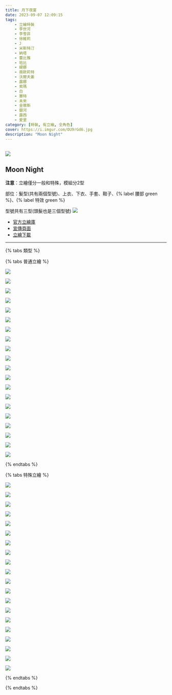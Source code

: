```yaml
---
title: 月下夜宴
date: 2023-09-07 12:09:15
tags:
    - 立繪時裝
    - 李世河
    - 李雪菲
    - 徐維莉
    - J
    - 米斯特汀
    - 納塔
    - 蕾比雅
    - 哈比
    - 緹娜
    - 薇歐莉特
    - 沃爾夫姜
    - 露娜
    - 索瑪
    - 白
    - 賽特
    - 未來
    - 金徹斯
    - 銀河
    - 露西
    - 愛里
category: [時裝, 有立繪, 全角色]
cover: https://i.imgur.com/OU9rGd6.jpg
description: "Moon Night"
---
```

![](https://i.imgur.com/OU9rGd6.jpg)
---
## Moon Night

**注意**：立繪僅分一般和特殊，模組分2型

部位：髮型(共有兩個型號)、上衣、下衣、手套、鞋子、{% label 腰部 green %}、{% label 特效 green %}

型號共有三型(頭髮也是三個型號)
![](https://i.imgur.com/EivE9Ii.png)

- [官方立繪庫](https://closers.nexon.com/Pds/FanSiteKit)
- [宣傳頁面](https://closers.nexon.com/Events2023/0907/Costume)
- [立繪下載](https://closers.vod.nexoncdn.co.kr/site/fansitekit/Closers_FansiteKit_MoonNight_230907_89123A7CAA5929B0.zip)
---

{% tabs 類型 %}
<!-- tab 普通角色立繪-->
{% tabs 普通立繪 %}
<!-- tab 李世河(Seha)-->
[![](https://i.imgur.com/3DaRFeGh.png)](https://i.imgur.com/3DaRFeG.png)
<!-- endtab -->
<!-- tab 李雪菲(Seulbi)-->
[![](https://i.imgur.com/7nZ3jXbh.png)](https://i.imgur.com/7nZ3jXb.png)
<!-- endtab -->
<!-- tab 徐維莉(Yuri)-->
[![](https://i.imgur.com/Q5RJrSzh.png)](https://i.imgur.com/Q5RJrSz.png)
<!-- endtab -->
<!-- tab J-->
[![](https://i.imgur.com/PZj3ZPIh.png)](https://i.imgur.com/PZj3ZPI.png)
<!-- endtab -->
<!-- tab 米斯特汀(Tein)-->
[![](https://i.imgur.com/bajn9Qkh.png)](https://i.imgur.com/bajn9Qk.png)
<!-- endtab -->
<!-- tab 納塔(Nata)-->
[![](https://i.imgur.com/pof3DElh.png)](https://i.imgur.com/pof3DEl.png)
<!-- endtab -->
<!-- tab 蕾比雅(Levia)-->
[![](https://i.imgur.com/HIXCRR7h.png)](https://i.imgur.com/HIXCRR7.png)
<!-- endtab -->
<!-- tab 哈比(Harpy)-->
[![](https://i.imgur.com/3LP1mzJh.png)](https://i.imgur.com/3LP1mzJ.png)
<!-- endtab -->
<!-- tab 緹娜(Tina)-->
[![](https://i.imgur.com/PIkdjtwh.png)](https://i.imgur.com/PIkdjtw.png)
<!-- endtab -->
<!-- tab 薇歐莉特(Violet)-->
[![](https://i.imgur.com/l9Qcjwkh.png)](https://i.imgur.com/l9Qcjwk.png)
<!-- endtab -->
<!-- tab 沃爾夫姜(Wolfgang)-->
[![](https://i.imgur.com/LVJ34gCh.png)](https://i.imgur.com/LVJ34gC.png)
<!-- endtab -->
<!-- tab 露娜(Luna)-->
[![](https://i.imgur.com/oIe5BC0h.png)](https://i.imgur.com/oIe5BC0.png)
<!-- endtab -->
<!-- tab 索瑪(Soma)-->
[![](https://i.imgur.com/jAnbE0Gh.png)](https://i.imgur.com/jAnbE0G.png)
<!-- endtab -->
<!-- tab 白(Bai)-->
[![](https://i.imgur.com/3JQs9vph.png)](https://i.imgur.com/3JQs9vp.png)
<!-- endtab -->
<!-- tab 賽特(Seth)-->
[![](https://i.imgur.com/M0GKeFYh.png)](https://i.imgur.com/M0GKeFY.png)
<!-- endtab -->
<!-- tab 未來(Mirae)-->
[![](https://i.imgur.com/994L8jEh.png)](https://i.imgur.com/994L8jE.png)
<!-- endtab -->
<!-- tab 徹斯(Chulsoo)-->
[![](https://i.imgur.com/dWkpBKoh.png)](https://i.imgur.com/dWkpBKo.png)
<!-- endtab -->
<!-- tab 銀河(Eunha)-->
[![](https://i.imgur.com/baxdhEvh.png)](https://i.imgur.com/baxdhEv.png)
<!-- endtab -->
<!-- tab 露西(Lucy)-->
[![](https://i.imgur.com/Azr7HUFh.png)](https://i.imgur.com/Azr7HUF.png)
<!-- endtab -->
<!-- tab 愛里(Aeri)-->
[![](https://i.imgur.com/VR2Dfych.png)](https://i.imgur.com/VR2Dfyc.png)
<!-- endtab -->
{% endtabs %}
<!-- endtab -->

<!-- tab 特殊角色立繪-->
{% tabs 特殊立繪 %}
<!-- tab 李世河(Seha)-->
[![](https://i.imgur.com/4Kt8QvEh.png)](https://i.imgur.com/4Kt8QvE.png)
<!-- endtab -->
<!-- tab 李雪菲(Seulbi)-->
[![](https://i.imgur.com/PitpIphh.png)](https://i.imgur.com/PitpIph.png)
<!-- endtab -->
<!-- tab 徐維莉(Yuri)-->
[![](https://i.imgur.com/diqDlZjh.png)](https://i.imgur.com/diqDlZj.png)
<!-- endtab -->
<!-- tab J-->
[![](https://i.imgur.com/QOxrvt0h.png)](https://i.imgur.com/QOxrvt0.png)
<!-- endtab -->
<!-- tab 米斯特汀(Tein)-->
[![](https://i.imgur.com/lECAmmyh.png)](https://i.imgur.com/lECAmmy.png)
<!-- endtab -->
<!-- tab 納塔(Nata)-->
[![](https://i.imgur.com/JucZe4sh.png)](https://i.imgur.com/JucZe4s.png)
<!-- endtab -->
<!-- tab 蕾比雅(Levia)-->
[![](https://i.imgur.com/Qhci2jyh.png)](https://i.imgur.com/Qhci2jy.png)
<!-- endtab -->
<!-- tab 哈比(Harpy)-->
[![](https://i.imgur.com/9mDeJz3h.png)](https://i.imgur.com/9mDeJz3.png)
<!-- endtab -->
<!-- tab 緹娜(Tina)-->
[![](https://i.imgur.com/JF0xtcgh.png)](https://i.imgur.com/JF0xtcg.png)
<!-- endtab -->
<!-- tab 薇歐莉特(Violet)-->
[![](https://i.imgur.com/3FYJDoBh.png)](https://i.imgur.com/3FYJDoB.png)
<!-- endtab -->
<!-- tab 沃爾夫姜(Wolfgang)-->
[![](https://i.imgur.com/SXS1BpEh.png)](https://i.imgur.com/SXS1BpE.png)
<!-- endtab -->
<!-- tab 露娜(Luna)-->
[![](https://i.imgur.com/HmJR3ohh.png)](https://i.imgur.com/HmJR3oh.png)
<!-- endtab -->
<!-- tab 索瑪(Soma)-->
[![](https://i.imgur.com/C4Djiu0h.png)](https://i.imgur.com/C4Djiu0.png)
<!-- endtab -->
<!-- tab 白(Bai)-->
[![](https://i.imgur.com/yifyBoxh.png)](https://i.imgur.com/yifyBox.png)
<!-- endtab -->
<!-- tab 賽特(Seth)-->
[![](https://i.imgur.com/sQQ07Tzh.png)](https://i.imgur.com/sQQ07Tz.png)
<!-- endtab -->
<!-- tab 未來(Mirae)-->
[![](https://i.imgur.com/hFMY8Ouh.png)](https://i.imgur.com/hFMY8Ou.png)
<!-- endtab -->
<!-- tab 徹斯(Chulsoo)-->
[![](https://i.imgur.com/CNbF0Lih.png)](https://i.imgur.com/CNbF0Li.png)
<!-- endtab -->
<!-- tab 銀河(Eunha)-->
[![](https://i.imgur.com/x0C1YA4h.png)](https://i.imgur.com/x0C1YA4.png)
<!-- endtab -->
<!-- tab 露西(Lucy)-->
[![](https://i.imgur.com/XJL2Mbah.png)](https://i.imgur.com/XJL2Mba.png)
<!-- endtab -->
<!-- tab 愛里(Aeri)-->
[![](https://i.imgur.com/nx9gT2jh.png)](https://i.imgur.com/nx9gT2j.png)
<!-- endtab -->
{% endtabs %}
<!-- endtab -->

{% endtabs %}
